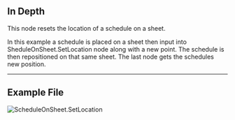 ## In Depth
This node resets the location of a schedule on a sheet.

In this example a schedule is placed on a sheet then input into SheduleOnSheet.SetLocation node along with a new point.  The schedule is then repositioned on that same sheet.  The last node gets the schedules new position.
___
## Example File

![ScheduleOnSheet.SetLocation](./Revit.Elements.ScheduleOnSheet.SetLocation_img.jpg)